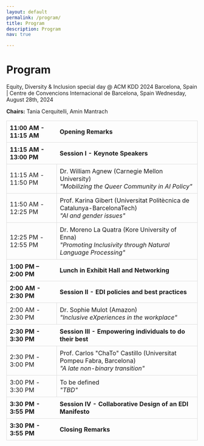 ```yaml
---
layout: default
permalink: /program/
title: Program
description: Program
nav: true

---
```


<h1><b>Program</b></h1>
Equity, Diversity & Inclusion special day @ ACM KDD 2024
Barcelona, Spain | Centre de Convencions Internacional de Barcelona, Spain
Wednesday, August 28th, 2024

**Chairs:** Tania Cerquitelli, Amin Mantrach

<table style="width:100%; border-collapse: collapse;">
  <tr>
        <td style="border-top: 1px solid #ddd; border-left: 1px solid #ddd; border-bottom: 1px solid #ddd; padding: 8px;"><b>11:00 AM - 11:15 AM</b></td>
        <td style="border-top: 1px solid #ddd; border-right: 1px solid #ddd; border-bottom: 1px solid #ddd; padding: 8px;"><b>Opening Remarks</b></td>
  </tr>
  <tr>
    <td style="border-top: 1px solid #ddd; border-left: 1px solid #ddd; border-bottom: 1px solid #ddd; padding: 8px;"><b>11:15 AM - 13:00 PM</b></td>
    <td style="border-top: 1px solid #ddd; border-right: 1px solid #ddd; border-bottom: 1px solid #ddd; padding: 8px;"> <b>Session I - Keynote Speakers</b></td>
  </tr>
  <tr>
    <td style="border: 1px solid #ddd; padding: 8px;">11:15 AM - 11:50 PM</td>
    <td style="border: 1px solid #ddd; padding: 8px; ">Dr. William Agnew (Carnegie Mellon University) <br> <i>"Mobilizing the Queer Community in AI Policy"</i></td>
  </tr>
  <tr>
    <td style="border: 1px solid #ddd; padding: 8px;">11:50 AM - 12:25 PM</td>
    <td style="border: 1px solid #ddd; padding: 8px;">Prof. Karina Gibert (Universitat Politècnica de Catalunya-BarcelonaTech) <br> <i>"AI and gender issues"</i> </td>
  </tr>
  <tr>
    <td style="border: 1px solid #ddd; padding: 8px;">12:25 PM - 12:55 PM</td>
    <td style="border: 1px solid #ddd; padding: 8px; ">Dr. Moreno La Quatra (Kore University of Enna) <br> <i>"Promoting Inclusivity through Natural Language Processing"</i></td>
  </tr>
  <tr>
    <td style="border-top: 1px solid #ddd; border-left: 1px solid #ddd; border-bottom: 1px solid #ddd; padding: 8px;"><b>1:00 PM – 2:00 PM</b></td>
    <td style="border-top: 1px solid #ddd; border-right: 1px solid #ddd; border-bottom: 1px solid #ddd; padding: 8px;"><b>Lunch in Exhibit Hall and Networking</b></td>
  </tr>
  <tr>
    <td style="border-top: 1px solid #ddd; border-left: 1px solid #ddd; border-bottom: 1px solid #ddd; padding: 8px;"><b>2:00 AM - 2:30 PM</b></td>
    <td style="border-top: 1px solid #ddd; border-right: 1px solid #ddd; border-bottom: 1px solid #ddd; padding: 8px;"> <b>Session II - EDI policies and best practices</b></td>
  </tr>
  <tr>
    <td style="border: 1px solid #ddd; padding: 8px;">2:00 AM - 2:30 PM</td>
    <td style="border: 1px solid #ddd; padding: 8px; ">Dr. Sophie Mulot (Amazon) <br> <i>"Inclusive eXperiences in the workplace"</i></td>
  </tr>
  <tr>
    <td style="border-top: 1px solid #ddd; border-left: 1px solid #ddd; border-bottom: 1px solid #ddd; padding: 8px;"><b>2:30 PM - 3:30 PM</b></td>
    <td style="border-top: 1px solid #ddd; border-right: 1px solid #ddd; border-bottom: 1px solid #ddd; padding: 8px;"> <b>Session III - Empowering individuals to do their best</b></td>
  </tr>
  <tr>
    <td style="border: 1px solid #ddd; padding: 8px;">2:30 PM - 3:00 PM</td>
    <td style="border: 1px solid #ddd; padding: 8px; ">Prof. Carlos "ChaTo" Castillo (Universitat Pompeu Fabra, Barcelona) <br> <i>"A late non-binary transition"</i></td>
  </tr>
    <tr>
    <td style="border: 1px solid #ddd; padding: 8px;">3:00 PM - 3:30 PM</td>
    <td style="border: 1px solid #ddd; padding: 8px; ">To be defined <br> <i>"TBD"</i></td>
  </tr>
  <tr>
    <td style="border-top: 1px solid #ddd; border-left: 1px solid #ddd; border-bottom: 1px solid #ddd; padding: 8px;"><b>3:30 PM - 3:55 PM</b></td>
    <td style="border-top: 1px solid #ddd; border-right: 1px solid #ddd; border-bottom: 1px solid #ddd; padding: 8px;"> <b>Session IV - Collaborative Design of an EDI Manifesto</b></td>
  </tr>
  <tr>
    <td style="border-top: 1px solid #ddd; border-left: 1px solid #ddd; border-bottom: 1px solid #ddd; padding: 8px;"><b>3:30 PM - 3:55 PM</b></td>
    <td style="border-top: 1px solid #ddd; border-right: 1px solid #ddd; border-bottom: 1px solid #ddd; padding: 8px;"> <b>Closing Remarks</b></td>
  </tr>
</table>
